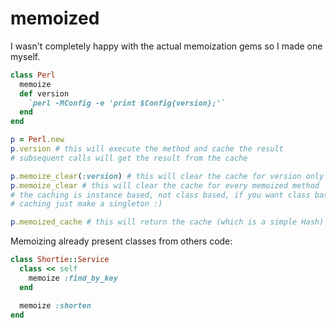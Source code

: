 memoized
========

I wasn't completely happy with the actual memoization gems so I made one myself.

```ruby
class Perl
  memoize
  def version
    `perl -MConfig -e 'print $Config{version};'`
  end
end

p = Perl.new
p.version # this will execute the method and cache the result
# subsequent calls will get the result from the cache

p.memoize_clear(:version) # this will clear the cache for version only
p.memoize_clear # this will clear the cache for every memoized method
# the caching is instance based, not class based, if you want class based
# caching just make a singleton :)

p.memoized_cache # this will return the cache (which is a simple Hash)
```

Memoizing already present classes from others code:

```ruby
class Shortie::Service
  class << self
    memoize :find_by_key
  end

  memoize :shorten
end
```
